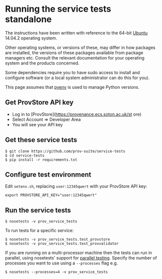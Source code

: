 # Running the service tests standalone

The instructions have been written with reference to the 64-bit [Ubuntu](http://www.ubuntu.com/) 14.04.2 operating system.

Other operating systems, or versions of these, may differ in how packages are installed, the versions of these packages available from package managers etc. Consult the relevant documentation for your operating system and the products concerned.

Some dependencies require you to have sudo access to install and configure software (or a local system administrator can do this for you).

This page assumes that [pyenv](https://github.com/yyuu/pyenv) is used to manage Python versions.

## Get ProvStore API key

* Log in to [ProvStore](https://provenance.ecs.soton.ac.uk/st
ore)
* Select Account => Developer Area
* You will see your API key

## Get these service tests

```
$ git clone https://github.com/prov-suite/service-tests
$ cd service-tests
$ pip install -r requirements.txt
```

## Configure test environment

Edit `setenv.sh`, replacing `user:12345qwert` with your ProvStore API key:

```
export PROVSTORE_API_KEY="user:12345qwert"
```

## Run the service tests

```
$ nosetests -v prov_service_tests
```

To run tests for a specific service:

```
$ nosetests -v prov_service_tests.test_provstore
$ nosetests -v prov_service_tests.test_provvalidator
```

If you are running on a multi-processor machine then the tests can run in parallel, using nosetests' support for [parallel testing](http://nose.readthedocs.org/en/latest/doc_tests/test_multiprocess/multiprocess.html). Specify the number of processes you want to use using a `--processes` flag e.g.

```
$ nosetests --processes=4 -v prov_service_tests
```
